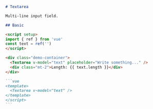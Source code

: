 ````markdown
# Textarea

Multi-line input field.

## Basic

<script setup>
import { ref } from 'vue'
const text = ref('')
</script>

<div class="demo-container">
  <Textarea v-model="text" placeholder="Write something..." />
  <div class="mt-2">Length: {{ text.length }}</div>
</div>

```vue
<template>
  <Textarea v-model="text" />
</template>
</script>
```
````
